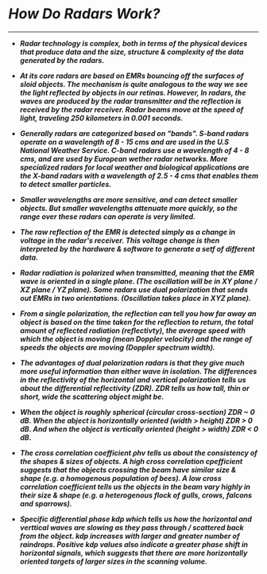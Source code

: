 # ___How Do Radars Work?___
-------------------------

- ___Radar technology is complex, both in terms of the physical devices that produce data and the size, structure & complexity of the data generated by the radars.___

- ___At its core radars are based on EMRs bouncing off the surfaces of sloid objects. The mechanism is quite analogous to the way we see the light reflected by objects in our retinas. However, In radars, the waves are produced by the radar transmitter and the reflection is received by the radar receiver. Radar beams move at the speed of light, traveling 250 kilometers in 0.001 seconds.___

- ___Generally radars are categorized based on "bands". S-band radars operate on a wavelength of 8 - 15 cms and are used in the U.S National Weather Service. C-band radars use a wavelength of 4 - 8 cms, and are used by European wether radar networks. More specialized radars for local weather and biological applications are the X-band radars with a wavelength of 2.5 - 4 cms that enables them to detect smaller particles.___

- ___Smaller wavelengths are more sensitive, and can detect smaller objects. But smaller wavelengths attenuate more quickly, so the range over these radars can operate is very limited.___

- ___The raw reflection of the EMR is detected simply as a change in voltage in the radar's receiver. This voltage change is then interpreted by the hardware & software to generate a setf of different data.___

- ___Radar radiation is polarized when transmitted, meaning that the EMR wave is oriented in a single plane. (The oscillation will be in XY plane / XZ plane / YZ plane). Some radars use dual polarization that sends out EMRs in two orientations. (Oscillation takes place in XYZ plane).___

- ___From a single polarization, the reflection can tell you how far away an object is based on the time taken for the reflection to return, the total amount of reflected radiation (reflectivty), the average speed with which the object is moving (mean Doppler velocity) and the range of speeds the objects are moving (Doppler spectrum width).___

- ___The advantages of dual polarization radars is that they give much more useful information than either wave in isolation. The differences in the reflectivity of the horizontal and vertical polarization tells us about the differential reflectivity (ZDR). ZDR tells us how tall, thin or short, wide the scattering object might be.___

- ___When the object is roughly spherical (circular cross-section) ZDR ~ 0 dB. When the abject is horizontally oriented (width > height) ZDR > 0 dB. And when the object is vertically oriented (height > width) ZDR < 0 dB.___

- ___The cross correlation coefficient $\rho hv$ tells us about the consistency of the shapes & sizes of objects. A high cross correlation cpefficient suggests that the objects crossing the beam have similar size & shape (e.g. a homogenous population of bees). A low cross correlation coefficient tells us the objects in the beam vary highly in their size & shape (e.g. a heterogenous flock of gulls, crows, falcons and sparrows).___

- ___Specific differential phase $kdp$ which tells us how the horizontal and verttical waves are slowing as they pass through / scattered back from the object. $kdp$ increases with larger and greater number of raindrops. Positive $kdp$ values also indicate a greater phase shift in horizontal signals, which suggests that there are more horizontally oriented targets of larger sizes in the scanning volume.___